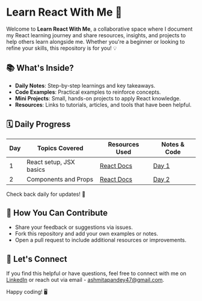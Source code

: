 # Learn React With Me 🚀

Welcome to **Learn React With Me**, a collaborative space where I document my React learning journey and share resources, insights, and projects to help others learn alongside me. Whether you're a beginner or looking to refine your skills, this repository is for you! 💡

## 📚 What's Inside?
- **Daily Notes**: Step-by-step learnings and key takeaways.
- **Code Examples**: Practical examples to reinforce concepts.
- **Mini Projects**: Small, hands-on projects to apply React knowledge.
- **Resources**: Links to tutorials, articles, and tools that have been helpful.

## 🗓️ Daily Progress
| Day | Topics Covered              | Resources Used                     | Notes & Code              |
|-----|-----------------------------|------------------------------------|---------------------------|
| 1   | React setup, JSX basics     | [React Docs](https://reactjs.org/) | [Day 1](./Day1/README.md) |
| 2   | Components and Props        | [React Docs](https://reactjs.org/) | [Day 2](./Day2/README.md) |

Check back daily for updates! 🌟

## 🤝 How You Can Contribute
- Share your feedback or suggestions via issues.
- Fork this repository and add your own examples or notes.
- Open a pull request to include additional resources or improvements.

## 💌 Let's Connect
If you find this helpful or have questions, feel free to connect with me on [LinkedIn](https://linkedin.com/in/ashmitapandey47) or reach out via email - ashmitapandey47@gmail.com.

Happy coding! 🖥️
